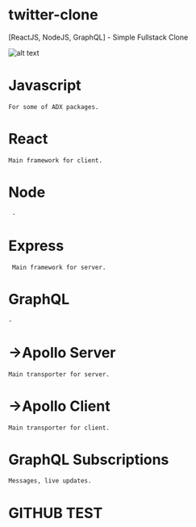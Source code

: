 # twitter-clone
[ReactJS, NodeJS, GraphQL] - Simple Fullstack Clone

  ![alt text](http://i.piccy.info/i9/3c0d144ebf1bc5b7774e10a22fd43bff/1541853199/57853/1281257/154185258635939668.png)

  # Javascript
    For some of ADX packages.
  # React
    Main framework for client.
  # Node
     -
  # Express
     Main framework for server.
  # GraphQL
    -
  # ->Apollo Server
    Main transporter for server.
  # ->Apollo Client
    Main transporter for client.
  # GraphQL Subscriptions
    Messages, live updates.

# GITHUB TEST
